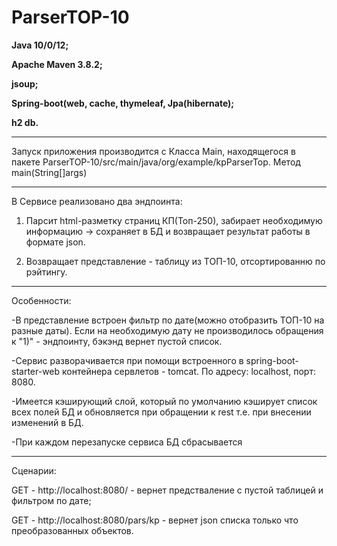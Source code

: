 # ParserTOP-10
__Java 10/0/12;__

__Apache Maven 3.8.2;__

__jsoup;__

__Spring-boot(web, cache, thymeleaf, Jpa(hibernate);__

__h2 db.__

---------------------------------------------------------------------------------------------------------------------------------------------

Запуск приложения производится с Класса Main, находящегося в пакете ParserTOP-10/src/main/java/org/example/kpParserTop. Метод main(String[]args)

---------------------------------------------------------------------------------------------------------------------------------------------

В Сервисе реализовано два эндпоинта:

1) Парсит html-разметку страниц КП(Топ-250), забирает необходимую информацию -> сохраняет в БД и возвращает результат работы в формате json.

2) Возвращает представление - таблицу из ТОП-10, отсортированню по рэйтингу. 

---------------------------------------------------------------------------------------------------------------------------------------------

Особенности:

-В представление встроен фильтр по дате(можно отобразить ТОП-10 на разные даты). Если на необходимую дату не производилось обращения к "1)" - эндпоинту, бэкэнд вернет пустой список.

-Сервис разворачивается при помощи встроенного в spring-boot-starter-web контейнера сервлетов - tomcat. По  адресу: localhost, порт: 8080. 

-Имеется кэширующий слой, который по умолчанию кэширует список всех полей БД и обновляется при обращении к rest т.е. при внесении изменений в БД.

-При каждом перезапуске сервиса БД сбрасывается

---------------------------------------------------------------------------------------------------------------------------------------------

Сценарии:

GET - http://localhost:8080/ - вернет предстваление с пустой таблицей и фильтром по дате;

GET - http://localhost:8080/pars/kp - вернет json списка  только что преобразованных объектов.

